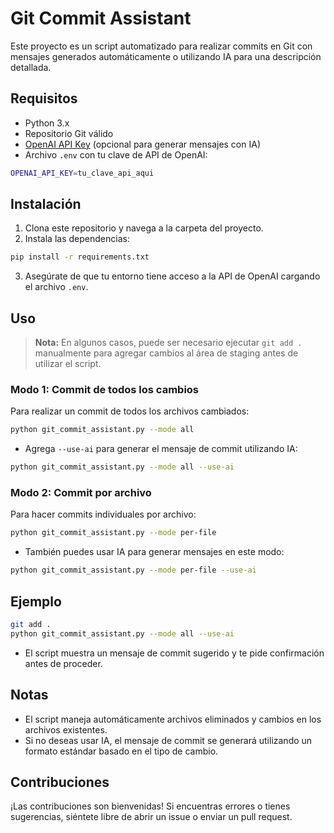 
# Git Commit Assistant

Este proyecto es un script automatizado para realizar commits en Git con mensajes generados automáticamente o utilizando IA para una descripción detallada.

## Requisitos

- Python 3.x
- Repositorio Git válido
- [OpenAI API Key](https://platform.openai.com/signup) (opcional para generar mensajes con IA)
- Archivo `.env` con tu clave de API de OpenAI:

```bash
OPENAI_API_KEY=tu_clave_api_aqui
```

## Instalación

1. Clona este repositorio y navega a la carpeta del proyecto.
2. Instala las dependencias:

```bash
pip install -r requirements.txt
```

3. Asegúrate de que tu entorno tiene acceso a la API de OpenAI cargando el archivo `.env`.

## Uso

> **Nota:** En algunos casos, puede ser necesario ejecutar `git add .` manualmente para agregar cambios al área de staging antes de utilizar el script.

### Modo 1: Commit de todos los cambios

Para realizar un commit de todos los archivos cambiados:

```bash
python git_commit_assistant.py --mode all
```

- Agrega `--use-ai` para generar el mensaje de commit utilizando IA:

```bash
python git_commit_assistant.py --mode all --use-ai
```

### Modo 2: Commit por archivo

Para hacer commits individuales por archivo:

```bash
python git_commit_assistant.py --mode per-file
```

- También puedes usar IA para generar mensajes en este modo:

```bash
python git_commit_assistant.py --mode per-file --use-ai
```

## Ejemplo

```bash
git add .
python git_commit_assistant.py --mode all --use-ai
```

- El script muestra un mensaje de commit sugerido y te pide confirmación antes de proceder.

## Notas

- El script maneja automáticamente archivos eliminados y cambios en los archivos existentes.
- Si no deseas usar IA, el mensaje de commit se generará utilizando un formato estándar basado en el tipo de cambio.

## Contribuciones

¡Las contribuciones son bienvenidas! Si encuentras errores o tienes sugerencias, siéntete libre de abrir un issue o enviar un pull request.
